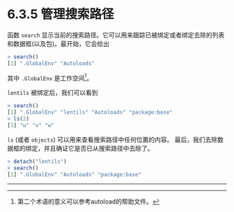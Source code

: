 # 6.3.5 管理搜索路径

 函数 `search` 显示当前的搜索路径。它可以用来跟踪已被绑定或者绑定去除的列表和数据框(以及包)。最开始，它会给出 

```R
> search()
[1] ".GlobalEnv" "Autoloads"
```

其中 `.GlobalEnv` 是工作空间[^1]。 

`lentils` 被绑定后，我们可以看到

```R
> search()
[1] ".GlobalEnv" "lentils" "Autoloads" "package:base"
> ls(2)
[1] "u" "v" "w"
```

`ls` (或者 `objects`) 可以用来查看搜索路径中任何位置的内容。 最后，我们去除数据框的绑定，并且确证它是否已从搜索路径中去除了。

```R
> detach("lentils")
> search()
[1] ".GlobalEnv" "Autoloads" "package:base"
```





---

[^1]:第二个术语的意义可以参考autoload的帮助文件。